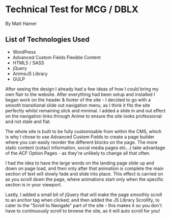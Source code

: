 # Technical Test for MCG / DBLX

By Matt Hamer

## List of Technologies Used

- WordPress
- Advanced Custom Fields Flexible Content
- HTML5 / SASS
- jQuery
- AnimeJS Library
- GULP

After seeing the design I already had a few ideas of how I could bring my own flair to the website. After everything had been setup and installed I began work on the header & footer of the site - I decided to go with a smooth transitional slide out navigation menu, as I think it fits the site perfectly whilst remaining slick and minimal. I added a slide in and out effect on the navigation links through Anime to ensure the site looks professional and not stale and flat.

The whole site is built to be fully customisable from within the CMS, which is why I chose to use Advanced Custom Fields to create a page builder where you can easily reorder the different blocks on the page. The more static content (cotact information, social media pages etc...) take advantage of the ACF Option Pages - as they're unlikely to change all that often.

I had the idea to have the large words on the landing page slide up and down on page load, and then only after that animation is complete the main section of text will slowly fade and slide into place. This effect is carried on as you scroll down the page, where animations start only when the specific section is in your viewport.

Lastly, I added a small bit of jQuery that will make the page smoothly scroll to an anchor tag when clicked; and then added the JS Library Scrollify, to cater to the "Scroll to Navigate" part of the site - this makes it so you don't have to continuously scroll to browse the site, as it will auto scroll for you!
